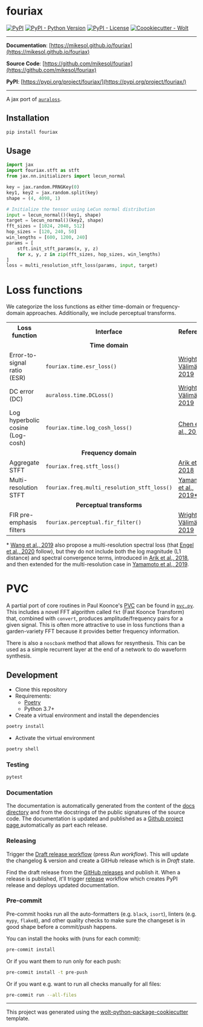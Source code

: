 # fouriax

[![PyPI](https://img.shields.io/pypi/v/fouriax?style=flat-square)](https://pypi.python.org/pypi/fouriax/)
[![PyPI - Python Version](https://img.shields.io/pypi/pyversions/fouriax?style=flat-square)](https://pypi.python.org/pypi/fouriax/)
[![PyPI - License](https://img.shields.io/pypi/l/fouriax?style=flat-square)](https://pypi.python.org/pypi/fouriax/)
[![Coookiecutter - Wolt](https://img.shields.io/badge/cookiecutter-Wolt-00c2e8?style=flat-square&logo=cookiecutter&logoColor=D4AA00&link=https://github.com/woltapp/wolt-python-package-cookiecutter)](https://github.com/woltapp/wolt-python-package-cookiecutter)


---

**Documentation**: [https://mikesol.github.io/fouriax](https://mikesol.github.io/fouriax)

**Source Code**: [https://github.com/mikesol/fouriax](https://github.com/mikesol/fouriax)

**PyPI**: [https://pypi.org/project/fouriax/](https://pypi.org/project/fouriax/)

---

A jax port of [`auraloss`](https://github.com/csteinmetz1/auraloss).

## Installation

```sh
pip install fouriax
```

## Usage

```python
import jax
import fouriax.stft as stft
from jax.nn.initializers import lecun_normal

key = jax.random.PRNGKey(0)
key1, key2 = jax.random.split(key)
shape = (4, 4098, 1)

# Initialize the tensor using LeCun normal distribution
input = lecun_normal()(key1, shape)
target = lecun_normal()(key2, shape)
fft_sizes = [1024, 2048, 512]
hop_sizes = [120, 240, 50]
win_lengths = [600, 1200, 240]
params = [
    stft.init_stft_params(x, y, z)
    for x, y, z in zip(fft_sizes, hop_sizes, win_lengths)
]
loss = multi_resolution_stft_loss(params, input, target)
```


# Loss functions

We categorize the loss functions as either time-domain or frequency-domain approaches.
Additionally, we include perceptual transforms.

<table>
    <tr>
        <th>Loss function</th>
        <th>Interface</th>
        <th>Reference</th>
    </tr>
    <tr>
        <td colspan="3" align="center"><b>Time domain</b></td>
    </tr>
    <tr>
        <td>Error-to-signal ratio (ESR)</td>
        <td><code>fouriax.time.esr_loss()</code></td>
        <td><a href=https://arxiv.org/abs/1911.08922>Wright & Välimäki, 2019</a></td>
    </tr>
    <tr>
        <td>DC error (DC)</td>
        <td><code>auraloss.time.DCLoss()</code></td>
        <td><a href=https://arxiv.org/abs/1911.08922>Wright & Välimäki, 2019</a></td>
    </tr>
    <tr>
        <td>Log hyperbolic cosine (Log-cosh)</td>
        <td><code>fouriax.time.log_cosh_loss()</code></td>
        <td><a href=https://openreview.net/forum?id=rkglvsC9Ym>Chen et al., 2019</a></td>
    </tr>
    <tr>
        <td colspan="3" align="center"><b>Frequency domain</b></td>
    </tr>
    <tr>
        <td>Aggregate STFT</td>
        <td><code>fouriax.freq.stft_loss()</code></td>
        <td><a href=https://arxiv.org/abs/1808.06719>Arik et al., 2018</a></td>
    </tr>
    <tr>
        <td>Multi-resolution STFT</td>
        <td><code>fouriax.freq.multi_resolution_stft_loss()</code></td>
        <td><a href=https://arxiv.org/abs/1910.11480>Yamamoto et al., 2019*</a></td>
    </tr>
    <tr>
        <td colspan="3" align="center"><b>Perceptual transforms</b></td>
    </tr>
    <tr>
        <td>FIR pre-emphasis filters</td>
        <td><code>fouriax.perceptual.fir_filter()</code></td>
        <td><a href=https://arxiv.org/abs/1911.08922>Wright & Välimäki, 2019</a></td>
    </tr>
</table>

\* [Wang et al., 2019](https://arxiv.org/abs/1904.12088) also propose a multi-resolution spectral loss (that [Engel et al., 2020](https://arxiv.org/abs/2001.04643) follow),
but they do not include both the log magnitude (L1 distance) and spectral convergence terms, introduced in [Arik et al., 2018](https://arxiv.org/abs/1808.0671), and then extended for the multi-resolution case in [Yamamoto et al., 2019](https://arxiv.org/abs/1910.11480).


# PVC

A partial port of core routines in Paul Koonce's [PVC](https://www.cs.princeton.edu/courses/archive/spr99/cs325/koonce.html) can be found in [`pvc.py`](./src/fouriax/pvc.py). This includes a novel FFT algorithm called `fkt` (Fast Koonce Transform) that, combined with `convert`, produces amplitude/frequency pairs for a given signal. This is often more attractive to use in loss functions than a garden-variety FFT because it provides better frequency information.

There is also a `noscbank` method that allows for resynthesis. This can be used as a simple recurrent layer at the end of a network to do waveform synthesis.

## Development

* Clone this repository
* Requirements:
  * [Poetry](https://python-poetry.org/)
  * Python 3.7+
* Create a virtual environment and install the dependencies

```sh
poetry install
```

* Activate the virtual environment

```sh
poetry shell
```

### Testing

```sh
pytest
```

### Documentation

The documentation is automatically generated from the content of the [docs directory](./docs) and from the docstrings
 of the public signatures of the source code. The documentation is updated and published as a [Github project page
 ](https://pages.github.com/) automatically as part each release.

### Releasing

Trigger the [Draft release workflow](https://github.com/mikesol/fouriax/actions/workflows/draft_release.yml)
(press _Run workflow_). This will update the changelog & version and create a GitHub release which is in _Draft_ state.

Find the draft release from the
[GitHub releases](https://github.com/mikesol/fouriax/releases) and publish it. When
 a release is published, it'll trigger [release](https://github.com/mikesol/fouriax/blob/master/.github/workflows/release.yml) workflow which creates PyPI
 release and deploys updated documentation.

### Pre-commit

Pre-commit hooks run all the auto-formatters (e.g. `black`, `isort`), linters (e.g. `mypy`, `flake8`), and other quality
 checks to make sure the changeset is in good shape before a commit/push happens.

You can install the hooks with (runs for each commit):

```sh
pre-commit install
```

Or if you want them to run only for each push:

```sh
pre-commit install -t pre-push
```

Or if you want e.g. want to run all checks manually for all files:

```sh
pre-commit run --all-files
```

---

This project was generated using the [wolt-python-package-cookiecutter](https://github.com/woltapp/wolt-python-package-cookiecutter) template.
